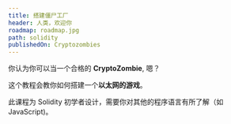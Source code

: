 ```yaml
---
title: 搭建僵尸工厂
header: 人类，欢迎你
roadmap: roadmap.jpg
path: solidity
publishedOn: Cryptozombies
---
```


你认为你可以当一个合格的 **CryptoZombie**, 嗯？

这个教程会教你如何搭建一个**以太网的游戏**。

此课程为 Solidity 初学者设计，需要你对其他的程序语言有所了解（如 JavaScript)。